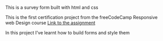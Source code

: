This is a survey form built with html and css

This is the first certification project from the freeCodeCamp Responsive web Design course
[Link to the assignment](https://www.freecodecamp.org/learn/2022/responsive-web-design/build-a-survey-form-project/build-a-survey-form)

In this project I've learnt how to build forms and style them
